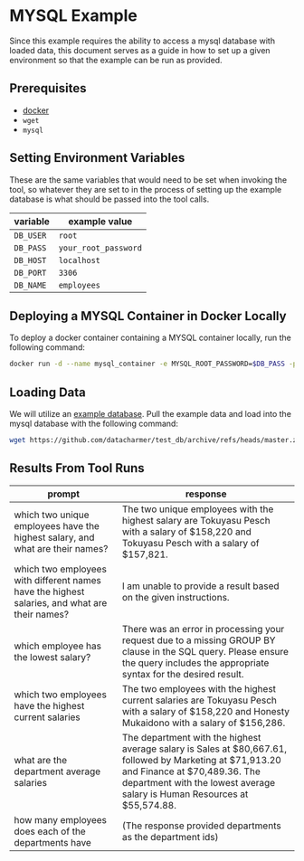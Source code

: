 # MYSQL Example

Since this example requires the ability to access a mysql database with loaded data, this document serves as a guide in how to set up a given environment so that the example can be run as provided.

## Prerequisites

- [docker](https://www.docker.com/get-started/)
- `wget`
- `mysql`

## Setting Environment Variables

These are the same variables that would need to be set when invoking the tool, so whatever they are set to in the process of setting up the example database is what should be passed into the tool calls.

| variable  | example value        |
| --------- | -------------------- |
| `DB_USER` | `root`               |
| `DB_PASS` | `your_root_password` |
| `DB_HOST` | `localhost`          |
| `DB_PORT` | `3306`               |
| `DB_NAME` | `employees`          |

## Deploying a MYSQL Container in Docker Locally

To deploy a docker container containing a MYSQL container locally, run the following command:

```bash
docker run -d --name mysql_container -e MYSQL_ROOT_PASSWORD=$DB_PASS -p 3306:$DB_PORT mysql:latest
```

## Loading Data

We will utilize an [example database](https://github.com/datacharmer/test_db). Pull the example data and load into the mysql database with the following command:

```bash
wget https://github.com/datacharmer/test_db/archive/refs/heads/master.zip && unzip master.zip && cd test_db-master && mysql -h $DB_HOST -P $DB_PORT -u $DB_USER --password=$DB_PASS -t < employees.sql
```

## Results From Tool Runs

| prompt                                                                                        | response                                                                                                                                                                                                              |
| --------------------------------------------------------------------------------------------- | --------------------------------------------------------------------------------------------------------------------------------------------------------------------------------------------------------------------- |
| which two unique employees have the highest salary, and what are their names?                 | The two unique employees with the highest salary are Tokuyasu Pesch with a salary of $158,220 and Tokuyasu Pesch with a salary of $157,821.                                                                           |
| which two employees with different names have the highest salaries, and what are their names? | I am unable to provide a result based on the given instructions.                                                                                                                                                      |
| which employee has the lowest salary?                                                         | There was an error in processing your request due to a missing GROUP BY clause in the SQL query. Please ensure the query includes the appropriate syntax for the desired result.                                      |
| which two employees have the highest current salaries                                         | The two employees with the highest current salaries are Tokuyasu Pesch with a salary of $158,220 and Honesty Mukaidono with a salary of $156,286.                                                                     |
| what are the department average salaries                                                      | The department with the highest average salary is Sales at $80,667.61, followed by Marketing at $71,913.20 and Finance at $70,489.36. The department with the lowest average salary is Human Resources at $55,574.88. |
| how many employees does each of the departments have                                          | (The response provided departments as the department ids)                                                                                                                                                             |

